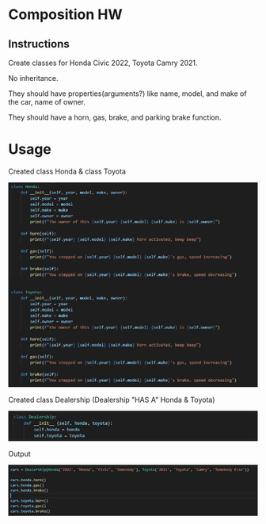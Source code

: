# Composition HW

## Instructions
Create classes for Honda Civic 2022, Toyota Camry 2021.

No inheritance.

They should have properties(arguments?) like name, model, and make of the car, name of owner.

They should have a horn, gas, brake, and parking brake function.

# Usage
Created class Honda & class Toyota

![class Honda and class Toyota](https://raw.githubusercontent.com/johnnylieu/py_composition_hw/main/screenshots/class%20Honda%20and%20Toyota.bmp?token=GHSAT0AAAAAABSOHRVTER2RES47XOIVU7KKYRNGVHQ "class Honda and class Toyota")

Created class Dealership (Dealership "HAS A" Honda & Toyota)

![class Dealdership](https://raw.githubusercontent.com/johnnylieu/py_composition_hw/main/screenshots/class%20Dealership.bmp?token=GHSAT0AAAAAABSOHRVTCG3KTTD64TENKXSUYRNGWLQ "class Dealership")

Output

![output](https://raw.githubusercontent.com/johnnylieu/py_composition_hw/main/screenshots/passing%20in%20paramters%20and%20calling%20functions.bmp?token=GHSAT0AAAAAABSOHRVTXXZOK36WDGJ7VMKWYRNGZ2Q "output")